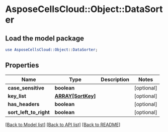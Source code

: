 # AsposeCellsCloud::Object::DataSorter

## Load the model package
```perl
use AsposeCellsCloud::Object::DataSorter;
```

## Properties
Name | Type | Description | Notes
------------ | ------------- | ------------- | -------------
**case_sensitive** | **boolean** |  | [optional] 
**key_list** | [**ARRAY[SortKey]**](SortKey.md) |  | [optional] 
**has_headers** | **boolean** |  | [optional] 
**sort_left_to_right** | **boolean** |  | [optional] 

[[Back to Model list]](../README.md#documentation-for-models) [[Back to API list]](../README.md#documentation-for-api-endpoints) [[Back to README]](../README.md)


